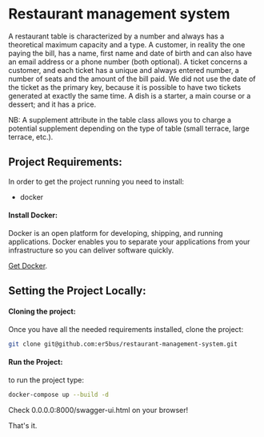 # Restaurant management system

A restaurant table is characterized by a number and always has a theoretical maximum capacity and a type. A customer, in reality the one paying the bill, has a name, first name and date of birth and can also have an email address or a phone number (both optional). A ticket concerns a customer, and each ticket has a unique and always entered number, a number of seats and the amount of the bill paid. We did not use the date of the ticket as the primary key, because it is possible to have two tickets generated at exactly the same time. A dish is a starter, a main course or a dessert; and it has a price.

NB: A supplement attribute in the table class allows you to charge a potential supplement depending on the type of table (small terrace, large terrace, etc.).

## Project Requirements:

In order to get the project running you need to install:

* docker

#### Install Docker:

Docker is an open platform for developing, shipping, and running applications. Docker enables you to separate your applications from your infrastructure so you can deliver software quickly.

[Get Docker](https://docs.docker.com/get-docker/).

## Setting the Project Locally:

#### Cloning the project:

Once you have all the needed requirements installed, clone the project:

``` bash
git clone git@github.com:er5bus/restaurant-management-system.git
```

#### Run the Project:

to run the project type:

``` bash
docker-compose up --build -d
```

Check 0.0.0.0:8000/swagger-ui.html on your browser!

That's it.

